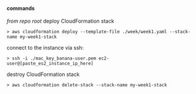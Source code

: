 #### commands
_from repo root_
deploy CloudFormation stack
```
> aws cloudformation deploy --template-file ./week/week1.yaml --stack-name my-week1-stack
```

connect to the instance via ssh:
```
> ssh -i ./mac_key_banana-user.pem ec2-user@[paste_es2_instance_ip_here]
```

destroy CloudFormation stack
```
> aws cloudformation delete-stack --stack-name my-week1-stack
```